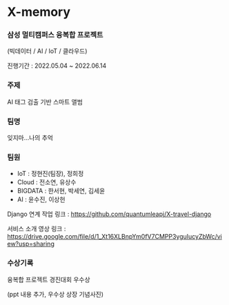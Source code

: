 # X-memory

### 삼성 멀티캠퍼스 융복합 프로젝트
(빅데이터 / AI / IoT / 클라우드)

진행기간 : 2022.05.04 ~ 2022.06.14

### 주제
AI 태그 검출 기반 스마트 앨범

### 팀명
잊지마...나의 추억

### 팀원
- IoT : 정현진(팀장), 정희정
- Cloud : 전소연, 유상수
- BIGDATA : 한서현, 박세연, 김세윤 
- AI : 윤수진, 이상헌

Django 연계 작업 링크 : https://github.com/quantumleapj/X-travel-django

서비스 소개 영상 링크 : https://drive.google.com/file/d/1_Xt16XLBnpYm0fV7CMPP3yguIucyZbWc/view?usp=sharing

### 수상기록
융복합 프로젝트 경진대회 우수상

(ppt 내용 추가, 우수상 상장 기념사진)
